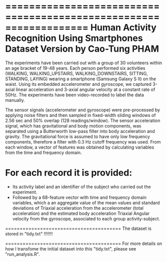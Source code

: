 ==================================================================
Human Activity Recognition Using Smartphones Dataset
Version by Cao-Tung PHAM
==================================================================

The experiments have been carried out with a group of 30 volunteers within an age bracket of 19-48 years. 
Each person performed six activities (WALKING, WALKING_UPSTAIRS, WALKING_DOWNSTAIRS, SITTING, STANDING, LAYING) 
wearing a smartphone (Samsung Galaxy S II) on the waist. Using its embedded accelerometer and gyroscope, 
we captured 3-axial linear acceleration and 3-axial angular velocity at a constant rate of 50Hz. 
The experiments have been video-recorded to label the data manually.  

The sensor signals (accelerometer and gyroscope) were pre-processed by applying noise filters 
and then sampled in fixed-width sliding windows of 2.56 sec and 50% overlap (128 readings/window). 
The sensor acceleration signal, which has gravitational and body motion components, was separated using a 
Butterworth low-pass filter into body acceleration and gravity. The gravitational force is assumed to have only low 
frequency components, therefore a filter with 0.3 Hz cutoff frequency was used. From each window, a vector of features 
was obtained by calculating variables from the time and frequency domain. 

For each record it is provided:
======================================== 
- Its activity label and an identifier of the subject who carried out the experiment.
- Followed by a 68-feature vector with time and frequency domain variables, which a an aggregate value of 
the mean values and standard deviations of Triaxial acceleration from the accelerometer (total acceleration) 
and the estimated body acceleration Triaxial Angular velocity from the gyroscope, associated to each group activity-subject.

========================================
The dataset is stored in "tidy.txt" !!!!!!!

========================================
For more details on how I transfome the initial dataset into this "tidy.txt", please see "run_analysis.R".
